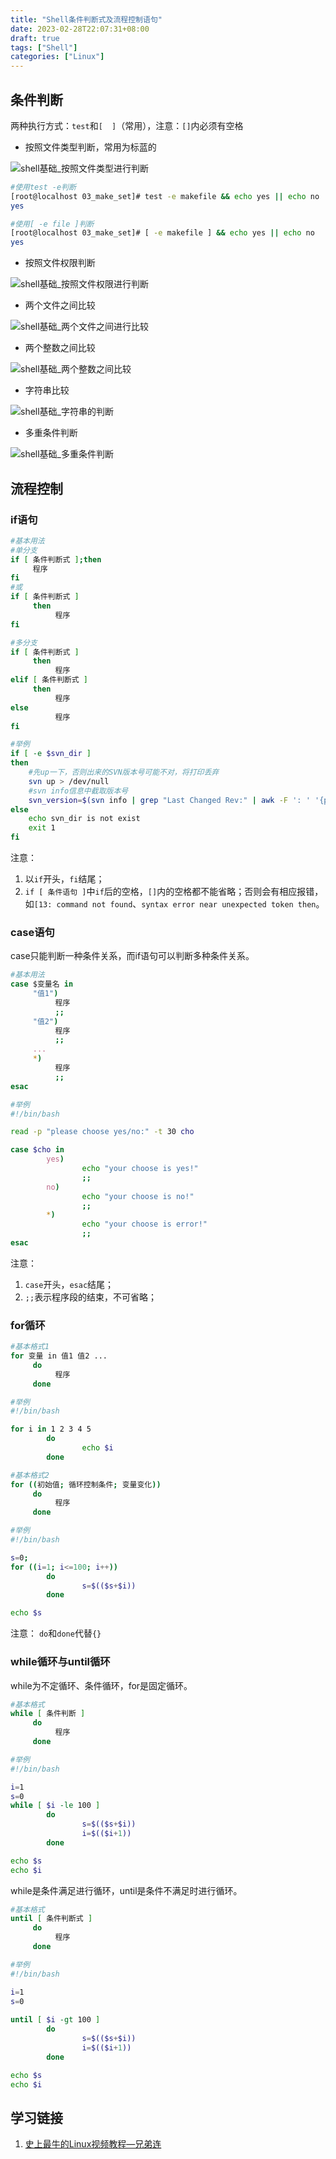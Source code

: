 ```yaml
---
title: "Shell条件判断式及流程控制语句"
date: 2023-02-28T22:07:31+08:00
draft: true
tags: ["Shell"]
categories: ["Linux"]
---
```


## 条件判断

两种执行方式：`test`和`[  ]`（常用），注意：`[]`内必须有空格

- 按照文件类型判断，常用为标蓝的

![shell基础_按照文件类型进行判断](shell基础_按照文件类型进行判断.bmp)

```bash
#使用test -e判断
[root@localhost 03_make_set]# test -e makefile && echo yes || echo no
yes

#使用[ -e file ]判断
[root@localhost 03_make_set]# [ -e makefile ] && echo yes || echo no
yes
```

- 按照文件权限判断

![shell基础_按照文件权限进行判断](shell基础_按照文件权限进行判断.bmp)

- 两个文件之间比较

![shell基础_两个文件之间进行比较](shell基础_两个文件之间进行比较.bmp)

- 两个整数之间比较

![shell基础_两个整数之间比较](shell基础_两个整数之间比较.bmp)

- 字符串比较

![shell基础_字符串的判断](shell基础_字符串的判断.bmp)

- 多重条件判断

![shell基础_多重条件判断](shell基础_多重条件判断.bmp)

## 流程控制

### if语句

```bash
#基本用法
#单分支
if [ 条件判断式 ];then
     程序
fi
#或
if [ 条件判断式 ]
     then
          程序
fi

#多分支
if [ 条件判断式 ]
     then
          程序
elif [ 条件判断式 ]
     then
          程序
else
          程序
fi

#举例
if [ -e $svn_dir ] 
then 
    #先up一下，否则出来的SVN版本号可能不对，将打印丢弃
	svn up > /dev/null       
    #svn info信息中截取版本号
	svn_version=$(svn info | grep "Last Changed Rev:" | awk -F ': ' '{print $2}')
else
	echo svn_dir is not exist
	exit 1
fi
```

注意：
1. 以`if`开头，`fi`结尾；
2. `if [ 条件语句 ]`中`if`后的空格，`[]`内的空格都不能省略；否则会有相应报错，如`[13: command not found`、`syntax error near unexpected token then`。


### case语句

case只能判断一种条件关系，而if语句可以判断多种条件关系。

```bash
#基本用法
case $变量名 in
     "值1")
          程序
          ;;
     "值2")
          程序
          ;;
     ...
     *)
          程序
          ;;
esac

#举例
#!/bin/bash

read -p "please choose yes/no:" -t 30 cho

case $cho in
        yes)
                echo "your choose is yes!"
                ;;
        no)
                echo "your choose is no!"
                ;;
        *)
                echo "your choose is error!"
                ;;
esac
```

注意：
1. `case`开头，`esac`结尾；
2. `;;`表示程序段的结束，不可省略；

### for循环

```bash
#基本格式1
for 变量 in 值1 值2 ...
     do
          程序
     done

#举例
#!/bin/bash

for i in 1 2 3 4 5
        do
                echo $i
        done

#基本格式2
for ((初始值; 循环控制条件; 变量变化))
     do
          程序
     done

#举例
#!/bin/bash

s=0;
for ((i=1; i<=100; i++))
        do
                s=$(($s+$i))
        done

echo $s
```

注意：
`do`和`done`代替`{}`

### while循环与until循环

while为不定循环、条件循环，for是固定循环。

```bash
#基本格式
while [ 条件判断 ]
     do
          程序
     done

#举例
#!/bin/bash

i=1
s=0
while [ $i -le 100 ]
        do
                s=$(($s+$i))
                i=$(($i+1))
        done

echo $s
echo $i
```

while是条件满足进行循环，until是条件不满足时进行循环。

```bash
#基本格式
until [ 条件判断式 ]
     do
          程序
     done

#举例
#!/bin/bash

i=1
s=0 
 
until [ $i -gt 100 ]
        do
                s=$(($s+$i))
                i=$(($i+1))
        done

echo $s
echo $i
```

## 学习链接
1. [史上最牛的Linux视频教程—兄弟连](https://www.bilibili.com/video/BV1mW411i7Qf?p=63&vd_source=b6daecdfe358d06b1107a6d13e19fe3f)